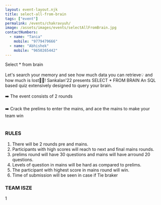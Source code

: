 ```yaml
---
layout: event-layout.njk
title: select-all-from-brain
tags: ["event"]
permalink: /events/chakravyuh/
image: /assets/images/events/selectAllFromBrain.jpg
contactNumbers:
  - name: "Tania"
    mobile: "9779479666"
  - name: "Abhishek"
    mobile: "9650265442"
---
```

Select * from brain
</br>
</br>
Let's search your memory and see how much data you can retrieve💡 and how much is lost😵‍💫! 
Sankalan'22 presents SELECT * FROM BRAIN
An SQL based quiz extensively designed to query your brain.
</br>
</br>
➡️ The event consists of 2 rounds
</br>
</br>
➡️ Crack the prelims to enter the mains, and ace the mains to make your team win
</br>
</br>
### RULES

1. There will be 2 rounds pre and mains.
2. Participants with high scores will reach to next and final mains rounds.
3. prelims round will have 30 questions and mains will have arround 20 questions.
5. Levels of question in mains will be hard as compared to prelims.
6. The participant with highest score in mains round will win.
7. Time of submission will be seen in case if Tie braker
### TEAM ISZE
1 

